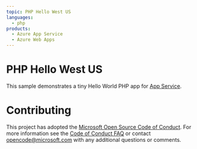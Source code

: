 ```yaml
---
topic: PHP Hello West US
languages:
  - php
products:
  - Azure App Service
  - Azure Web Apps
---
```


# PHP Hello West US

This sample demonstrates a tiny Hello World PHP app for [App Service](https://docs.microsoft.com/azure/app-service).

# Contributing

This project has adopted the [Microsoft Open Source Code of Conduct](https://opensource.microsoft.com/codeofconduct/). For more information see the [Code of Conduct FAQ](https://opensource.microsoft.com/codeofconduct/faq/) or contact [opencode@microsoft.com](mailto:opencode@microsoft.com) with any additional questions or comments.
